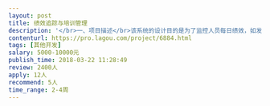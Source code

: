 ```yaml
---                
layout: post       
title: 绩效追踪与培训管理           
description: '</br>一、项目描述</br>该系统的设计目的是为了监控人员每日绩效，如发现持续没有业绩产能，可根据人员入职时间和培训期间的技能表现做简单逻辑判断，推动对应的销售技能课程。（例如：发现某销售人员3天未出单，入职1个月，且培训期间对产品知识掌握不熟练，则推送产品知识与销售技能）</br></br>本次需求是先按照设计目的，开发一个小型的功能样例，该样例系统可以正常使用，简化通过后台建立人员管理层级、链接相关数据库、定制化逻辑判断等功能，是作为正式系统开发前期的功能测试产品。</br></br>二、主要功能</br>1.产品在手机端使用，微信或手机浏览器</br>2.简单人员管理功能，不同人员使用自己账户登录，显示对应人员业绩情况，以及人员当月业绩计划情况。常规人员信息录入，人员入司，培训阶段在产品、话术、销售技能等方面的信息，作为人员信息基础值。</br>3.可以上传PPT或PDF培训内容</br>4.自定义触发业绩每日提醒与培训事件提醒逻辑</br>5.考试系统，上传自定义的根据培训课程的开发的考试题目，并将每门考试记录下来</br>6.培训课程自助学习，用户可以点击进入按照不同课件分类选择学习</br></br>三、可参考产品</br>无</br></br></br>四、人员要求</br>需产品经理对项目需求进行梳理，之后进行功能开发</br>'     
contenturl: https://pro.lagou.com/project/6884.html      
tags: [其他开发]            
salary: 5000-10000元          
publish_time: 2018-03-22 11:28:49         
review: 2400人                   
apply: 12人                   
recommend: 5人                   
time_range: 2-4周              
---                 
```

